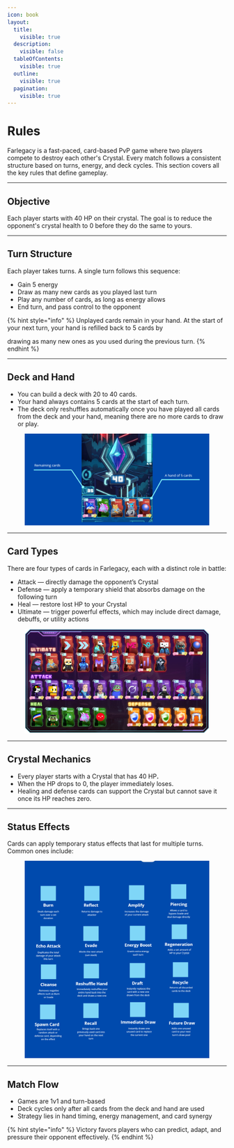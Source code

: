 ```yaml
---
icon: book
layout:
  title:
    visible: true
  description:
    visible: false
  tableOfContents:
    visible: true
  outline:
    visible: true
  pagination:
    visible: true
---
```


# Rules

Farlegacy is a fast-paced, card-based PvP game where two players compete to destroy each other's Crystal. Every match follows a consistent structure based on turns, energy, and deck cycles. This section covers all the key rules that define gameplay.

***

## Objective

Each player starts with 40 HP on their crystal. The goal is to reduce the opponent's crystal health to 0 before they do the same to yours.

***

## Turn Structure

Each player takes turns. A single turn follows this sequence:

* Gain 5 energy
* Draw as many new cards as you played last turn
* Play any number of cards, as long as energy allows
* End turn, and pass control to the opponent

{% hint style="info" %}
Unplayed cards remain in your hand. At the start of your next turn, your hand is refilled back to 5 cards by&#x20;

drawing as many new ones as you used during the previous turn.
{% endhint %}

***

## Deck and Hand

* You can build a deck with 20 to 40 cards.
* Your hand always contains 5 cards at the start of each turn.
* The deck only reshuffles automatically once you have played all cards from the deck and your hand, meaning there are no more cards to draw or play.

<figure><img src="../../.gitbook/assets/image (16).png" alt=""><figcaption></figcaption></figure>

***

## Card Types

There are four types of cards in Farlegacy, each with a distinct role in battle:

* Attack — directly damage the opponent’s Crystal
* Defense — apply a temporary shield that absorbs damage on the following turn
* Heal — restore lost HP to your Crystal
* Ultimate — trigger powerful effects, which may include direct damage, debuffs, or utility actions

<figure><img src="../../.gitbook/assets/image (17).png" alt=""><figcaption></figcaption></figure>

***

## Crystal Mechanics

* Every player starts with a Crystal that has 40 H&#x50;**.**
* When the HP drops to 0, the player immediately loses.
* Healing and defense cards can support the Crystal but cannot save it once its HP reaches zero.

***

## Status Effects

Cards can apply temporary status effects that last for multiple turns. Common ones include:

<figure><img src="../../.gitbook/assets/2025-05-27_12-57-37 (2).png" alt=""><figcaption></figcaption></figure>

***

## Match Flow

* Games are 1v1 and turn-based
* Deck cycles only after all cards from the deck and hand are used
* Strategy lies in hand timing, energy management, and card synergy

{% hint style="info" %}
Victory favors players who can predict, adapt, and pressure their opponent effectively.
{% endhint %}
